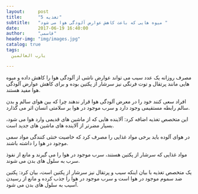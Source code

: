 ```yaml
---
layout:     post
title:      "تغذیه 5"
subtitle:   "میوه هایی که باعث کاهش عوارض آلودگی هوا می شود "
date:       2017-06-19 16:40:00
author:     "قاسمی"
header-img: "img/images.jpg"
catalog: true
tags:
  یارب العالمین 

---
```


مصرف روزانه یک عدد سیب می تواند عوارض ناشی از آلودگی هوا را کاهش داده و میوه هایی مانند پرتقال و توت فرنگی نیز سرشار از پکتین بوده و برای کاهش عوارض آلودگی هوا مفید هستند.

افراد سعی کنند خود را در معرض آلودگی هوا قرار ندهند چرا که بین هوای سالم و بدن سالم رابطه مستقیمی وجود دارد و سرب موجود در هوا بر سلامتی انسان اثر می 
گذارد.

این متخصص تغذیه اضافه کرد: آلاینده هایی که از ماشین های قدیمی وارد هوا می شود، بسیار مضرتر از آلاینده های ماشین های جدید است.

در هوای آلوده باید برخی مواد غذایی را مصرف کرد که خاصیت خنثی کنندگی مواد سمی موجود در هوا را داشته باشند.

مواد غذایی که سرشار از پکتین هستند، سرب موجود در هوا را می گیرند و مانع از نفوذ سرب به سلول های بدن می شوند.

یک متخصص تغذیه با بیان اینکه سیب و پرتقال نیز سرشار از پکتین است، بیان کرد: پکتین ضد سموم موجود در هوا است و سرب موجود در هوا را جذب کرده و مانع از رسیدن آسیب به سلول های بدن می شود.
